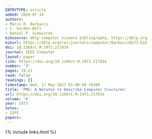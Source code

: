 ```yaml
---
ENTRYTYPE: article
added: 2020-07-14
authors:
- Mario R. Barbacci
- C. Gordon Bell
- Daniel P. Siewiorek
bibsource: dblp computer science bibliography, https://dblp.org
biburl: https://dblp.org/rec/journals/computer/BarbacciBS73.bib
doi: 10.1109/C-M.1973.217034
journal: IEEE Computer
layout: paper
link: https://doi.org/10.1109/C-M.1973.217034
number: '3'
pages: 19-21
read: false
readings: []
timestamp: Wed, 17 May 2017 01:00:00 +0200
title: 'PMS: A Notaton to Describe Computer Sructures'
url: https://doi.org/10.1109/C-M.1973.217034
volume: '6'
year: 1973
notes:
- ISPS
papers:
---
```

{% include links.html %}
